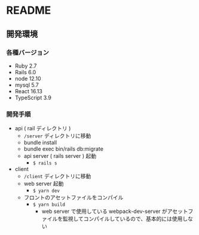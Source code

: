 # README

## 開発環境

### 各種バージョン
* Ruby 2.7
* Rails 6.0
* node 12.10
* mysql 5.7
* React 16.13
* TypeScript 3.9

### 開発手順
* api ( rail ディレクトリ )
  * `/server` ディレクトリに移動
  * bundle install
  * bundle exec bin/rails db:migrate
  * api server ( rails server ) 起動
    * `$ rails s`
* client 
  * `/client` ディレクトリに移動
  * web server 起動
    * `$ yarn dev`
  * フロントのアセットファイルをコンパイル
    * `$ yarn build`
      * web server で使用している webpack-dev-server がアセットファイルを監視してコンパイルしているので、基本的には使用しない


